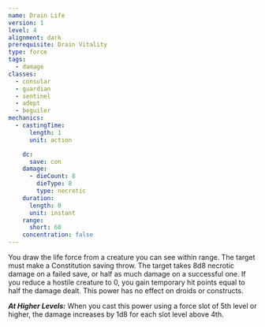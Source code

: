 ```yaml
---
name: Drain Life
version: 1
level: 4
alignment: dark
prerequisite: Drain Vitality
type: force
tags:
  - damage
classes:
  - consular
  - guardian
  - sentinel
  - adept
  - beguiler
mechanics:
  - castingTime:
      length: 1
      unit: action

    dc:
      save: con
    damage:
      - dieCount: 8
        dieType: 8
        type: necrotic
    duration:
      length: 0
      unit: instant
    range:
      short: 60
    concentration: false
---
```

You draw the life force from a creature you can see within range. The target must make a Constitution saving throw. The target takes 8d8 necrotic damage on a failed save, or half as much damage on a successful one. If you reduce a hostile creature to 0, you gain temporary hit points equal to half the damage dealt. This power has no effect on droids or constructs.

***__At Higher Levels__:*** When you cast this power using a force slot of 5th level or higher, the damage increases by 1d8 for each slot level above 4th.
    